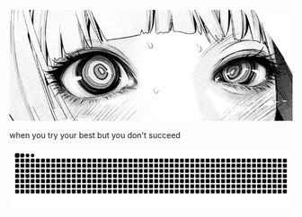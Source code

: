 <p align="center">
  <img src="https://github.com/rogueliver/rogueliver/blob/main/download.jfif" width="600" alt="Header"/>
</p>


when you try your best
but you don't succeed

<img src="https://raw.githubusercontent.com/rogueliver/rogueliver/output/snake.svg" alt="Snake animation" />

###
